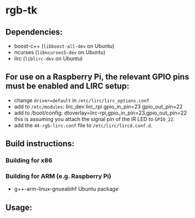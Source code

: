 # rgb-tk

## Dependencies:
- boost-c++ (`libboost-all-dev` on Ubuntu)
- ncurses (`libncurses5-dev` on Ubuntu)
- lirc (`liblirc-dev` on Ubuntu)

## For use on a Raspberry Pi, the relevant GPIO pins must be enabled and LIRC setup:
- change `driver=default` in `/etc/lirc/lirc_options.conf`
- add to `/etc/modules`:
    lirc_dev
    lirc_rpi gpio_in_pin=23 gpio_out_pin=22
- add to /boot/config:
    dtoverlay=lirc-rpi,gpio_in_pin=23,gpio_out_pin=22
this is assuming you attach the signal pin of the IR LED to `GPIO_22`.
- add the `44-rgb-lirc.conf` file to `/etc/lirc/lircd.conf.d`.

## Build instructions:

### Building for x86



### Building for ARM (e.g. Raspberry Pi)

- g++-arm-linux-gnueabihf Ubuntu package


## Usage:

